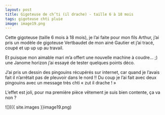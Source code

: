 ```yaml
---
layout: post
title: Gigoteuse de ch’ti (il drache) - taille 6 à 18 mois
tags: gigoteuse chti pluie
image: image19.png
---
```

Cette gigoteuse (taille 6 mois à 18 mois),  je l’ai faite pour mon fils Arthur, j’ai pris un modèle de gigoteuse Vertbaudet de mon ainé Gautier et j’ai tracé, coupé et up up up au travail.

Et puisque mon aimable mari m’a offert une nouvelle machine à coudre… ;) une Janome horizon j’ai essayé de tester quelques points déco.

J’ai pris un dessin des pingouins récupérés sur internet, car quand je l’avais fait il n’arrêtait pas de pleuvoir dans le nord !! Du coup je l’ai fait avec deux pingouins avec un message très chti «  zut il drache ! »

L’effet est joli, pour ma première pièce vêtement je suis bien contente, ça va non ?

![]({{ site.images }}image19.png)

